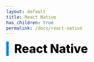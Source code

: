 ```yaml
---
layout: default
title: React Native
has_children: true
permalink: /docs/react-native
---
```


<div style="font-size:32px; font-weight: 800; border-left: 7px solid #0687f0; padding-left:15px !important; color:#000000">React Native</div>
